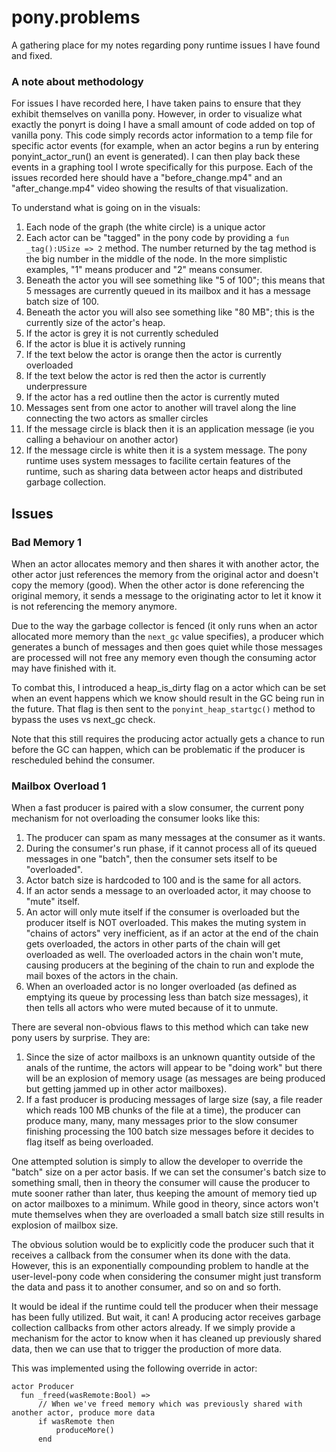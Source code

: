 # pony.problems
A gathering place for my notes regarding pony runtime issues I have found and fixed.

### A note about methodology

For issues I have recorded here, I have taken pains to ensure that they exhibit themselves on vanilla pony.  However, in order to visualize what exactly the ponyrt is doing I have a small amount of code added on top of vanilla pony. This code simply records actor information to a temp file for specific actor events (for example, when an actor begins a run by entering ponyint_actor_run() an event is generated). I can then play back these events in a graphing tool I wrote specifically for this purpose.  Each of the issues recorded here should have a "before_change.mp4" and an "after_change.mp4" video showing the results of that visualization.

To understand what is going on in the visuals:

1. Each node of the graph (the white circle) is a unique actor
2. Each actor can be "tagged" in the pony code by providing a ```fun _tag():USize => 2``` method. The number returned by the tag method is the big number in the middle of the node. In the more simplistic examples, "1" means producer and "2" means consumer.
3. Beneath the actor you will see something like "5 of 100"; this means that 5 messages are currently queued in its mailbox and it has a message batch size of 100.
4. Beneath the actor you will also see something like "80 MB"; this is the currently size of the actor's heap.
3. If the actor is grey it is not currently scheduled
4. If the actor is blue it is actively running
5. If the text below the actor is orange then the actor is currently overloaded
6. If the text below the actor is red then the actor is currently underpressure
7. If the actor has a red outline then the actor is currently muted
8. Messages sent from one actor to another will travel along the line connecting the two actors as smaller circles
9. If the message circle is black then it is an application message (ie you calling a behaviour on another actor)
10. If the message circle is white then it is a system message. The pony runtime uses system messages to facilite certain features of the runtime, such as sharing data between actor heaps and distributed garbage collection.


## Issues

### Bad Memory 1

When an actor allocates memory and then shares it with another actor, the other actor just references the memory from the original actor and doesn't copy the memory (good).  When the other actor is done referencing the original memory, it sends a message to the originating actor to let it know it is not referencing the memory anymore.

Due to the way the garbage collector is fenced (it only runs when an actor allocated more memory than the ```next_gc``` value specifies), a producer which generates a bunch of messages and then goes quiet while those messages are processed will not free any memory even though the consuming actor may have finished with it.

To combat this, I introduced a heap_is_dirty flag on a actor which can be set when an event happens which we know should result in the GC being run in the future. That flag is then sent to the ```ponyint_heap_startgc()``` method to bypass the uses vs next_gc check.

Note that this still requires the producing actor actually gets a chance to run before the GC can happen, which can be problematic if the producer is rescheduled behind the consumer.

### Mailbox Overload 1

When a fast producer is paired with a slow consumer, the current pony mechanism for not overloading the consumer looks like this:

1. The producer can spam as many messages at the consumer as it wants.
2. During the consumer's run phase, if it cannot process all of its queued messages in one "batch", then the consumer sets itself to be "overloaded".  
3. Actor batch size is hardcoded to 100 and is the same for all actors.
4. If an actor sends a message to an overloaded actor, it may choose to "mute" itself.
5. An actor will only mute itself if the consumer is overloaded but the producer itself is NOT overloaded. This makes the muting system in "chains of actors" very inefficient, as if an actor at the end of the chain gets overloaded, the actors in other parts of the chain will get overloaded as well. The overloaded actors in the chain won't mute, causing producers at the begining of the chain to run and explode the mail boxes of the actors in the chain.
6. When an overloaded actor is no longer overloaded (as defined as emptying its queue by processing less than batch size messages), it then tells all actors who were muted because of it to unmute.

There are several non-obvious flaws to this method which can take new pony users by surprise.  They are:

1. Since the size of actor mailboxs is an unknown quantity outside of the anals of the runtime, the actors will appear to be "doing work" but there will be an explosion of memory usage (as messages are being produced but getting jammed up in other actor mailboxes).
2. If a fast producer is producing messages of large size (say, a file reader which reads 100 MB chunks of the file at a time), the producer can produce many, many, many messages prior to the slow consumer finishing processing the 100 batch size messages before it decides to flag itself as being overloaded.

One attempted solution is simply to allow the developer to override the "batch" size on a per actor basis. If we can set the consumer's batch size to something small, then in theory the consumer will cause the producer to mute sooner rather than later, thus keeping the amount of memory tied up on actor mailboxes to a minimum. While good in theory, since actors won't mute themselves when they are overloaded a small batch size still results in explosion of mailbox size.

The obvious solution would be to explicitly code the producer such that it receives a callback from the consumer when its done with the data. However, this is an exponentially compounding problem to handle at the user-level-pony code when considering the consumer might just transform the data and pass it to another consumer, and so on and so forth.

It would be ideal if the runtime could tell the producer when their message has been fully utilized. But wait, it can!  A producing actor receives garbage collection callbacks from other actors already.  If we simply provide a mechanism for the actor to know when it has cleaned up previously shared data, then we can use that to trigger the production of more data.

This was implemented using the following override in actor:

````
actor Producer
  fun _freed(wasRemote:Bool) =>
	  // When we've freed memory which was previously shared with another actor, produce more data
	  if wasRemote then
		  produceMore()
	  end
````